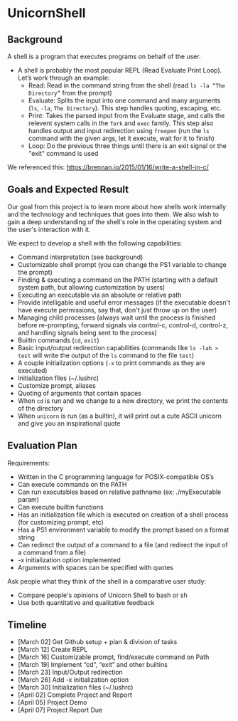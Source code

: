 # UnicornShell

## Background

A shell is a program that executes programs on behalf of the user.

* A shell is probably the most popular REPL (Read Evaluate Print Loop). Let’s work through an example:
    * Read: Read in the command string from the shell (read `ls -la “The Directory”` from the prompt)
    * Evaluate: Splits the input into one command and many arguments (`ls`, `-la`, `The Directory`). This step handles quoting, escaping, etc.
    * Print: Takes the parsed input from the Evaluate stage, and calls the relevent system calls in the `fork` and `exec` family. This step also handles output and input redirection using `freopen` (run the `ls` command with the given args, let it execute, wait for it to finish)
    * Loop: Do the previous three things until there is an exit signal or the "exit" command is used

We referenced this: https://brennan.io/2015/01/16/write-a-shell-in-c/

## Goals and Expected Result

Our goal from this project is to learn more about how shells work internally and the technology and techniques that goes into them. We also wish to gain a deep understanding of the shell's role in the operating system and the user's interaction with it.

We expect to develop a shell with the following capabilities:

* Command interpretation (see background)
* Customizable shell prompt (you can change the PS1 variable to change the prompt)
* Finding & executing a command on the PATH (starting with a default system path, but allowing customization by users)
* Executing an executable via an absolute or relative path
* Provide intelligable and useful error messages (if the executable doesn't have execute permissions, say that, don't just throw up on the user)
* Managing child processes (always wait until the process is finished before re-prompting, forward signals via control-c, control-d, control-z, and handling signals being sent to the process)
* Builtin commands (`cd`, `exit`)
* Basic input/output redirection capabilities (commands like `ls -lah > test` will write the output of the `ls` command to the file `test`)
* A couple initialization options (`-x` to print commands as they are executed)
* Initialization files (~/.lushrc)
* Customize prompt, aliases
* Quoting of arguments that contain spaces
* When `cd` is run and we change to a new directory, we print the contents of the directory
* When `unicorn` is run (as a builtin), it will print out a cute ASCII unicorn and give you an inspirational quote

## Evaluation Plan

Requirements:

* Written in the C programming language for POSIX-compatible OS’s
* Can execute commands on the PATH
* Can run executables based on relative pathname (ex: ./myExecutable param)
* Can execute builtin functions
* Has an initialization file which is executed on creation of a shell process (for customizing prompt, etc)
* Has a PS1 environment variable to modify the prompt based on a format string
* Can redirect the output of a command to a file (and redirect the input of a command from a file)
* -x initialization option implemented
* Arguments with spaces can be specified with quotes

Ask people what they think of the shell in a comparative user study:

* Compare people's opinions of Unicorn Shell to bash or sh
* Use both quantitative and qualitative feedback

## Timeline

* [March 02] Get Github setup + plan & division of tasks
* [March 12] Create REPL 
* [March 16] Customizable prompt, find/execute command on Path
* [March 19] Implement “cd”, “exit” and other builtins
* [March 23] Input/Output redirection
* [March 26] Add -x initialization option
* [March 30] Initialization files (~/.lushrc)
* [April 02] Complete Project and Report
* [April 05] Project Demo
* [April 07] Project Report Due
